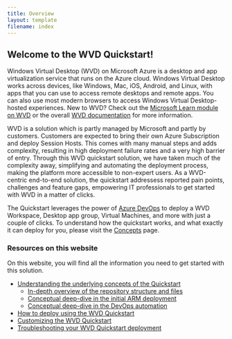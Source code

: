 ```yaml
---
title: Overview
layout: template
filename: index
---
```


## <b>Welcome to the WVD Quickstart!</b>

Windows Virtual Desktop (WVD) on Microsoft Azure is a desktop and app virtualization service that runs on the Azure cloud. Windows Virtual Desktop works across devices, like Windows, Mac, iOS, Android, and Linux, with apps that you can use to access remote desktops and remote apps. You can also use most modern browsers to access Windows Virtual Desktop-hosted experiences. New to WVD? Check out the <a href="https://docs.microsoft.com/en-us/learn/paths/m365-wvd/" target="_blank">Microsoft Learn module on WVD</a> or the overall <a href="https://aka.ms/wvddocs" target="_blank">WVD documentation</a> for more information. 

WVD is a solution which is partly managed by Microsoft and partly by customers. Customers are expected to bring their own Azure Subscription and deploy Session Hosts. This comes with many manual steps and adds complexity, resulting in high deployment failure rates and a very high barrier of entry. Through this WVD quickstart solution, we have taken much of the complexity away, simplifying and automating the deployment process, making the platform more accessible to non-expert users. As a WVD-centric end-to-end solution, the quickstart addressess reported pain points, challenges and feature gaps, empowering IT professionals to get started with WVD in a matter of clicks.

The Quickstart leverages the power of <a href="https://dev.azure.com" target="_blank">Azure DevOps</a> to deploy a WVD Workspace, Desktop app group, Virtual Machines, and more with just a couple of clicks. To understand how the quickstart works, and what exactly it can deploy for you, please visit the <a href="concepts">Concepts</a> page.

### <b>Resources on this website</b>
On this website, you will find all the information you need to get started with this solution. 
* <a href="concepts">Understanding the underlying concepts of the Quickstart</a>
  * <a href="repo">In-depth overview of the repository structure and files</a>
  * <a href="armdeployment">Conceptual deep-dive in the initial ARM deployment</a>
  * <a href="devops">Conceptual deep-dive in the DevOps automation</a>
* <a href="howto">How to deploy using the WVD Quickstart</a>
* <a href="customize">Customizing the WVD Quickstart</a>
* <a href="troubleshoot">Troubleshooting your WVD Quickstart deployment</a>
